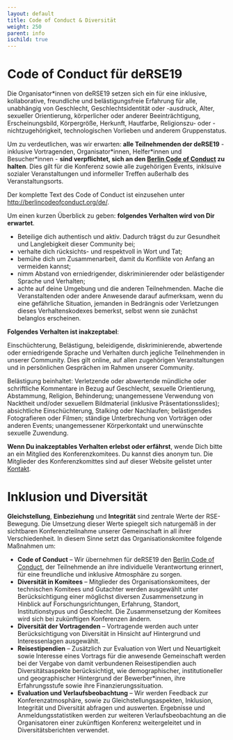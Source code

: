 ```yaml
---
layout: default
title: Code of Conduct & Diversität
weight: 250
parent: info
ischild: true
---
```


# Code of Conduct für deRSE19

Die Organisator\*innen von deRSE19 setzen sich ein für eine inklusive, kollaborative, freundliche und belästigungsfreie Erfahrung für alle, unabhängig
von Geschlecht, Geschlechtsidentität oder -ausdruck, Alter, sexueller Orientierung, körperlicher oder anderer Beeinträchtigung, Erscheinungsbild,
Körpergröße, Herkunft, Hautfarbe, Religionszu- oder -nichtzugehörigkeit, technologischen Vorlieben und anderem Gruppenstatus.

Um zu verdeutlichen, was wir erwarten: **alle Teilnehmenden der deRSE19** - inklusive Vortragenden, Organisator\*innen, Helfer\*innen und Besucher*innen - **sind verpflichtet, sich an den [Berlin Code of Conduct](http://berlincodeofconduct.org/de/) zu halten**. Dies gilt für die Konferenz sowie alle zugehörigen Events, inklsuive sozialer Veranstaltungen und informeller Treffen außerhalb des Veranstaltungsorts.

Der komplette Text des Code of Conduct ist einzusehen unter <http://berlincodeofconduct.org/de/>.

Um einen kurzen Überblick zu geben: **folgendes Verhalten wird von Dir erwartet**.

- Beteilige dich authentisch und aktiv. Dadurch trägst du zur Gesundheit und Langlebigkeit dieser Community bei;
- verhalte dich rücksichts- und respektvoll in Wort und Tat;
- bemühe dich um Zusammenarbeit, damit du Konflikte von Anfang an vermeiden kannst;
- nimm Abstand von erniedrigender, diskriminierender oder belästigender Sprache und Verhalten;
- achte auf deine Umgebung und die anderen Teilnehmenden. Mache die Veranstaltenden oder andere Anwesende darauf aufmerksam, wenn du eine gefährliche Situation, jemanden in Bedrängnis oder Verletzungen dieses Verhaltenskodexes bemerkst, selbst wenn sie zunächst belanglos erscheinen.

**Folgendes Verhalten ist inakzeptabel**:

Einschüchterung, Belästigung, beleidigende, diskriminierende, abwertende oder erniedrigende Sprache und Verhalten durch jegliche Teilnehmenden in unserer Community. Dies gilt online, auf allen zugehörigen Veranstaltungen und in persönlichen Gesprächen im Rahmen unserer Community.

Belästigung beinhaltet: Verletzende oder abwertende mündliche oder schriftliche Kommentare in Bezug auf Geschlecht, sexuelle Orientierung, Abstammung, Religion, Behinderung; unangemessene Verwendung von Nacktheit und/oder sexuellem Bildmaterial (inklusive Präsentationsslides); absichtliche Einschüchterung, Stalking oder Nachlaufen; belästigendes Fotografieren oder Filmen; ständige Unterbrechung von Vorträgen oder anderen Events; unangemessener Körperkontakt und unerwünschte sexuelle Zuwendung.

**Wenn Du inakzeptables Verhalten erlebst oder erfährst**, wende Dich bitte an ein Mitglied des Konferenzkomitees. Du kannst dies anonym tun. Die Mitglieder des Konferenzkomittes sind auf dieser Website gelistet unter [Kontakt](contact).

# Inklusion und Diversität

**Gleichstellung**, **Einbeziehung** und **Integrität** sind zentrale Werte der
RSE-Bewegung. Die Umsetzung dieser Werte spiegelt sich naturgemäß in der
sichtbaren Konferenzteilnahme unserer Gemeinschaft in all ihrer Verschiedenheit.
In diesem Sinne setzt das Organisationskomitee folgende Maßnahmen um:

* **Code of Conduct** – Wir übernehmen für deRSE19 den 
[Berlin Code of Conduct](https://berlincodeofconduct.org/de/), der Teilnehmende
an ihre individuelle Verantwortung erinnert, für eine freundliche und
inklusive Atmosphäre zu sorgen.
* **Diversität in Komitees** – Mitglieder des Organisationskomitees, der
technischen Komitees und Gutachter werden ausgewählt unter Berücksichtigung
einer möglichst diversen Zusammensetzung in Hinblick auf Forschungsrichtungen,
Erfahrung, Standort, Institutionstypus und Geschlecht. Die Zusammensetzung der
Komitees wird sich bei zukünftigen Konferenzen ändern.
* **Diversität der Vortragenden** – Vortragende werden auch unter 
Berücksichtigung von Diversität in Hinsicht auf Hintergrund und
Interessenlagen ausgewählt.
* **Reisestipendien** – Zusätzlich zur Evaluation von Wert und Neuartigkeit 
sowie Interesse eines Vortrags für die anwesende Gemeinschaft werden bei der 
Vergabe von damit verbundenen Reisestipendien auch Diversitätsaspekte 
berücksichtigt, wie demographischer, institutioneller und geographischer
Hintergrund der Bewerber*innen, ihre Erfahrungsstufe sowie ihre 
Finanzierungssituation.
* **Evaluation und Verlaufsbeobachtung** – Wir werden Feedback zur 
Konferenzatmosphäre, sowie zu Gleichstellungsaspekten, Inklusion, Integrität und 
Diversität abfragen und auswerten. Ergebnisse und Anmeldungsstatistiken werden
zur weiteren Verlaufsbeobachtung an die Organisatoren einer zukünftigen 
Konferenz weitergeleitet und in Diversitätsberichten verwendet.
